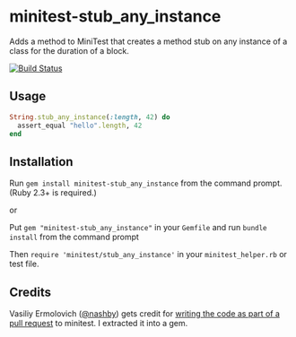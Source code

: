minitest-stub_any_instance
==========================
Adds a method to MiniTest that creates a method stub on any instance of a class for the duration of a block.

[![Build Status](https://travis-ci.com/codeodor/minitest-stub_any_instance.svg?branch=master)](https://travis-ci.com/github/codeodor/minitest-stub_any_instance)

Usage
------
```ruby
String.stub_any_instance(:length, 42) do
  assert_equal "hello".length, 42
end
```

Installation
------------
Run `gem install minitest-stub_any_instance` from the command prompt. (Ruby 2.3+ is required.)

or

Put `gem "minitest-stub_any_instance"` in your `Gemfile` and run `bundle install` from the command prompt

Then `require 'minitest/stub_any_instance'` in your `minitest_helper.rb` or test file.

Credits
---------
Vasiliy Ermolovich ([@nashby](https://github.com/nashby/)) gets credit for [writing the code as part of a pull request](https://github.com/seattlerb/minitest/pull/245) to minitest. I extracted it into a gem.

